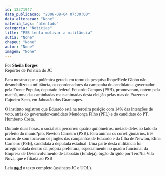 ```yaml
---
id: 12371947
data_publicacao: "2006-08-04 07:30:00"
data_alteracao: "None"
materia_tags: "atentado"
categoria: "Notícias"
title: "PSB tenta motivar a militância"
sutia: "None"
chapeu: "None"
autor: "None"
imagem: "None"
---
```

<p><FONT face=Arial></p>
<p><P><FONT face=Verdana>Por <STRONG>Sheila Borges</STRONG><BR>Repórter de Pol?tica do JC</FONT></P></p>
<p><P><FONT face=Verdana>Para mostrar que a polêmica gerada em torno da pesquisa Ibope/Rede Globo não desmobilizou a militância, os coordenadores da campanha do candidato a governador pela Frente Popular, deputado federal Eduardo Campos (PSB), promoveram, ontem pela manhã, uma das caminhadas mais animadas desta eleição pelas ruas de Prazeres e Cajueiro Seco, em Jaboatão dos Guararapes. </FONT></P></p>
<p><P><FONT face=Verdana>O instituto registrou que Eduardo está na terceira posição com 14% das intenções de voto, atrás do governador-candidato Mendonça Filho (PFL) e do candidato do PT, Humberto Costa. </FONT></P></p>
<p><P><FONT face=Verdana>Durante duas horas, o socialista percorreu quatro quilômetros, metade deles ao lado do prefeito do munic?pio, Newton Carneiro (PSB). Para animar os correligionários, três carros de som tocavam os jingles das campanhas de Eduardo e da filha de Newton, Elina Carneiro (PSB), candidata a deputada estadual. Uma parte desta militância foi arregimentada dentro da própria prefeitura, especialmente no quadro funcional da Empresa de Desenvolvimento de Jaboatão (Emdeja), órgão dirigido por Terc?lia Vila Nova, que é filiada ao PSB.</FONT></P></p>
<p><P><FONT face=Verdana>Leia <STRONG><EM><A href=\"https://jc3.uol.com.br/jornal/\" target=_blank>aqui</A></EM></STRONG> o texto completo (assinates JC e UOL).</FONT></P></FONT> </p>
